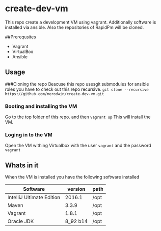 # create-dev-vm
This repo create a development VM using vagrant.
Additionally software is installed via ansible.
Also the repositories of RapidPm will be cloned.

##Prerequsites
* Vagrant 
* VirtualBox 
* Ansible

## Usage

###Cloning the repo
 Beacuse this repo usesgit submodules for ansible roles you have to check out this repo recursive.
`git clone --recursive https://github.com/merodwin/create-dev-vm.git`

### Booting and installing the VM

Go to the top folder of this repo.
and then `vagrant up`
This will install the VM.

### Loging in to the VM
Open the VM withing Virtualbox with the user `vagrant` and the password `vagrant` 

## Whats in it
When the VM is installed you have the following software installed

| Software | version | path |
|--|--|--|
| IntelliJ Ultimate Edition| 2016.1 | /opt |
| Maven | 3.3.9 | /opt |
| Vagrant |1.8.1 |/opt|
| Oracle JDK | 8_92 b14 | /opt | 


 
